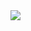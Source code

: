 <img src="https://user-images.githubusercontent.com/60035342/159999015-a50cacd4-da4e-4a11-9c33-1b6185e56319.png">
